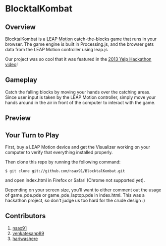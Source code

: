 BlocktalKombat
==============

## Overview

BlocktalKombat is a [LEAP Motion](http://www.leapmotion.com/) catch-the-blocks game that runs in your browser. The game engine is built in Processing.js, and the browser gets data from the LEAP Motion controller using leap.js

Our project was so cool that it was featured in the [2013 Yelp Hackathon video](http://www.youtube.com/watch?v=EdY23VP0ets&t=48s)!

## Gameplay

Catch the falling blocks by moving your hands over the catching areas. Since user input is taken by the LEAP Motion controller, simply move your hands around in the air in front of the computer to interact with the game.

## Preview

<p align="center">
  <!-- <img src="img/preview.jpg" title="Movie-Rating-Game Preview Image"/> -->
</p>

## Your Turn to Play

First, buy a LEAP Motion device and get the Visualizer working on your computer to verify that everything installed properly.

Then clone this repo by running the following command:
```
$ git clone git://github.com/nsax91/BlocktalKombat.git
```
and open index.html in Firefox or Safari (Chrome not supported yet).

Depending on your screen size, you'll want to either comment out the usage of game_pde.pde or game_pde_laptop.pde in index.html. This was a hackathon project, so don't judge us too hard for the crude design :)

## Contributors

1. [nsax91](http://www.github.com/nsax91)
2. [venkatesanp89](http://www.github.com/venkatesanp89)
3. [hariwashere](https://www.github.com/hariwashere)

